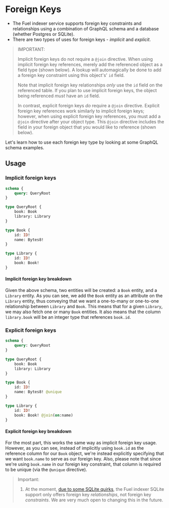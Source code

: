 # Foreign Keys

- The Fuel indexer service supports foreign key constraints and relationships using a combination of GraphQL schema and a database (whether Postgres or SQLite).
- There are two types of uses for foreign keys - _implicit_ and _explicit_.

> IMPORTANT:
>
> Implicit foreign keys do not require a `@join` directive. When using implicit foreign key references, merely add the referenced object as a field type (shown below). A lookup will automagically be done to add a foreign key constraint using this object's' `id` field.
>
> Note that implicit foreign key relationships _only_ use the `id` field on the referenced table. If you plan to use implicit foreign keys, the object being referenced _must_ have an `id` field.
>
> In contrast, explicit foreign keys _do_ require a `@join` directive. Explicit foreign key references work similarly to implicit foreign keys; however, when using explicit foreign key references, you must add a `@join` directive after your object type. This `@join` directive includes the field in your foreign object that you would like to reference (shown below).

Let's learn how to use each foreign key type by looking at some GraphQL schema examples.

## Usage

### Implicit foreign keys

```graphql
schema {
    query: QueryRoot
}

type QueryRoot {
    book: Book
    library: Library
}

type Book {
    id: ID!
    name: Bytes8!
}

type Library {
    id: ID!
    book: Book!
}
```

#### Implicit foreign key breakdown

Given the above schema, two entities will be created: a `Book` entity, and a `Library` entity. As you can see, we add the `Book` entity as an attribute on the `Library` entity, thus conveying that we want a one-to-many or one-to-one relationship between `Library` and `Book`. This means that for a given `Library`, we may also fetch one or many `Book` entities. It also means that the column `library.book` will be an integer type that references `book.id`.

### Explicit foreign keys

```graphql
schema {
    query: QueryRoot
}

type QueryRoot {
    book: Book
    library: Library
}

type Book {
    id: ID!
    name: Bytes8! @unique
}

type Library {
    id: ID!
    book: Book! @join(on:name)
}
```

#### Explicit foreign key breakdown

For the most part, this works the same way as implicit foreign key usage. However, as you can see, instead of implicitly using `book.id` as the reference column for our `Book` object, we're instead explicitly specifying that we want `book.name` to serve as our foreign key. Also, please note that since we're using `book.name` in our foreign key constraint, that column is required to be unique (via the `@unique` directive).

> Important:
>
> 1. At the moment, [due to some SQLite quirks](https://www.sqlite.org/omitted.html), the Fuel indexer SQLite support only offers foreign key _relationships_, not foreign key _constraints_. We are very much open to changing this in the future.
